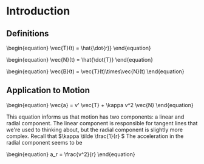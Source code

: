 # Introduction

## Definitions
\begin{equation}
\vec{T}(t) = \hat{\dot{r}}
\end{equation}

\begin{equation}
\vec{N}(t) = \hat{\dot{T}}
\end{equation}

\begin{equation}
\vec{B}(t) = \vec{T}(t)\times\vec{N}(t)
\end{equation}

## Application to Motion

\begin{equation}
\vec{a} = v' \vec{T} + \kappa v^2 \vec{N}
\end{equation}

This equation informs us that motion has two components: a linear and radial component. The linear component is responsible for tangent lines that we're used to thinking about, but the radial component is slightly more complex. Recall that $\kappa \tilde \frac{1}{r} $ The acceleration in the radial component seems to be

\begin{equation}
a_r = \frac{v^2}{r}
\end{equation}